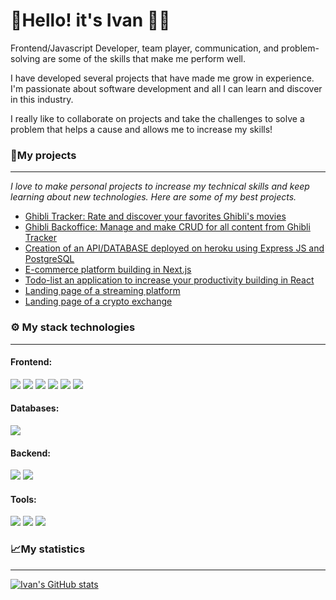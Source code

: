 # 👋Hello! it's Ivan 👨‍💻

Frontend/Javascript Developer, team player, communication, and problem-solving are some of the skills that make me perform well.

I have developed several projects that have made me grow in experience. I'm passionate about software development and all I can learn and discover in this industry.

I really like to collaborate on projects and take the challenges to solve a problem that helps a cause and allows me to increase my skills!


### 🚀My projects 
---
_I love to make personal projects to increase my technical skills and keep learning about new technologies. Here are some of my best projects._

- [Ghibli Tracker: Rate and discover your favorites Ghibli's movies](https://github.com/C10-Ghibli-s/FE-Studio-Ghibli-Tracker)
- [Ghibli Backoffice: Manage and make CRUD for all content from Ghibli Tracker](https://github.com/C10-Ghibli-s/FE-Backoffice)
- [Creation of an API/DATABASE deployed on heroku using Express JS and PostgreSQL](https://github.com/AreYouIvan/expressJS)
- [E-commerce platform building in Next.js](https://github.com/AreYouIvan/react-store)
- [Todo-list an application to increase your productivity building in React](https://github.com/AreYouIvan/react-introduction)
- [Landing page of a streaming platform](https://github.com/AreYouIvan/platziVideo)
- [Landing page of a crypto exchange](https://github.com/AreYouIvan/batata)

### ⚙ My stack technologies
---
#### Frontend:   
<img src="https://img.shields.io/badge/Tailwind_CSS-38B2AC?style=for-the-badge&logo=tailwind-css&logoColor=white"/> <img src="https://img.shields.io/badge/JavaScript-323330?style=for-the-badge&logo=javascript&logoColor=F7DF1E"/>
<img src="https://img.shields.io/badge/HTML5-E34F26?style=for-the-badge&logo=html5&logoColor=white"/>
<img src="https://img.shields.io/badge/React-20232A?style=for-the-badge&logo=react&logoColor=61DAFB" /> 
<img src="https://img.shields.io/badge/Sass-CC6699?style=for-the-badge&logo=sass&logoColor=white" />
<img src="https://img.shields.io/badge/CSS3-1572B6?style=for-the-badge&logo=css3&logoColor=white"/>

#### Databases:                            
<img src="https://img.shields.io/badge/PostgreSQL-316192?style=for-the-badge&logo=postgresql&logoColor=white"/>

#### Backend:
<img src="https://img.shields.io/badge/Node.js-339933?style=for-the-badge&logo=nodedotjs&logoColor=white" /> <img src="https://img.shields.io/badge/Express.js-000000?style=for-the-badge&logo=express&logoColor=white" />

#### Tools:
<img src="https://img.shields.io/badge/GIT-E44C30?style=for-the-badge&logo=git&logoColor=white"/> <img src="https://img.shields.io/badge/Ubuntu-E95420?style=for-the-badge&logo=ubuntu&logoColor=white"/> <img src="https://img.shields.io/badge/Docker-2CA5E0?style=for-the-badge&logo=docker&logoColor=white"/>


 
### 📈My statistics
---
[![Ivan's GitHub stats](https://github-readme-stats.vercel.app/api?username=areyouivan)](https://github.com/areyouivan/)


<!---
AreYouIvan/AreYouIvan is a ✨ special ✨ repository because its `README.md` (this file) appears on your GitHub profile.
You can click the Preview link to take a look at your changes.
--->
